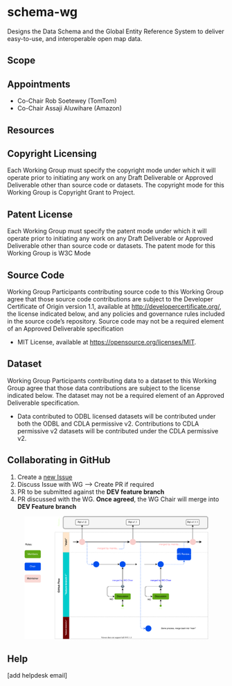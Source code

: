 # schema-wg
Designs the Data Schema and the Global Entity Reference System to deliver easy-to-use, and interoperable open map data.

## Scope

## Appointments 

- Co-Chair Rob Soetewey (TomTom)
- Co-Chair Assaji Aluwihare (Amazon)

## Resources

## Copyright Licensing
Each Working Group must specify the copyright mode under which it will operate prior to initiating any work on any Draft Deliverable or Approved Deliverable other than source code or datasets. The copyright mode for this Working Group is Copyright Grant to Project.

## Patent License
Each Working Group must specify the patent mode under which it will operate prior to initiating any work on any Draft Deliverable or Approved Deliverable other than source code or datasets. The patent mode for this Working Group is W3C Mode

## Source Code
Working Group Participants contributing source code to this Working Group agree that those source code contributions are subject to the Developer Certificate of Origin version 1.1, available at http://developercertificate.org/, the license indicated below, and any policies and governance rules included in the source code’s repository. Source code may not be a required element of an Approved Deliverable specification

- MIT License, available at https://opensource.org/licenses/MIT.

## Dataset
Working Group Participants contributing data to a dataset to this Working Group agree that those data contributions are subject to the license indicated below. The dataset may not be a required element of an Approved Deliverable specification.

- Data contributed to ODBL licensed datasets will be contributed under both the ODBL and CDLA permissive v2. Contributions to CDLA permissive v2 datasets will be contributed under the CDLA permissive v2.

## Collaborating in GitHub

1. Create a [new Issue](https://github.com/OvertureMaps/map-data-wg/issues)
2. Discuss Issue with WG --> Create PR if required
3. PR to be submitted against the **DEV feature branch**
4. PR discussed with the WG. **Once agreed**, the WG Chair will merge into **DEV Feature branch**
 
<figure>
	<img src="images/submission_process.svg" alt="submission_process">
	<figcaption></figcaption>
</figure>


## Help
[add helpdesk email]
